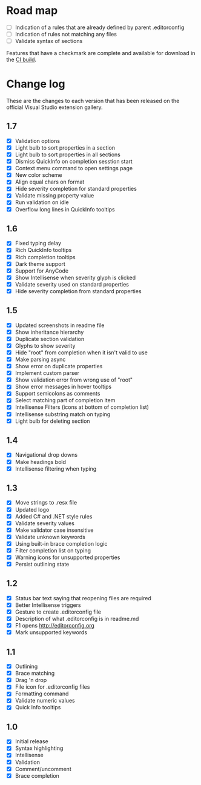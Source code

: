 # Road map

- [ ] Indication of a rules that are already defined by parent .editorconfig
- [ ] Indication of rules not matching any files
- [ ] Validate syntax of sections

Features that have a checkmark are complete and available for
download in the
[CI build](http://vsixgallery.com/extension/1209461d-57f8-46a4-814a-dbe5fecef941/).

# Change log

These are the changes to each version that has been released
on the official Visual Studio extension gallery.

## 1.7

- [x] Validation options
- [x] Light bulb to sort properties in a section
- [x] Light bulb to sort properties in all sections
- [x] Dismiss QuickInfo on completion sesstion start
- [x] Context menu command to open settings page
- [x] New color scheme
- [x] Align equal chars on format
- [x] Hide severity completion for standard properties
- [x] Validate missing property value
- [x] Run validation on idle
- [x] Overflow long lines in QuickInfo tooltips

## 1.6

- [x] Fixed typing delay
- [x] Rich QuickInfo tooltips
- [x] Rich completion tooltips
- [x] Dark theme support
- [x] Support for AnyCode
- [x] Show Intellisense when severity glyph is clicked
- [x] Validate severity used on standard properties
- [x] Hide severity completion from standard properties

## 1.5

- [x] Updated screenshots in readme file
- [x] Show inheritance hierarchy
- [x] Duplicate section validation
- [x] Glyphs to show severity
- [x] Hide "root" from completion when it isn't valid to use
- [x] Make parsing async
- [x] Show error on duplicate properties
- [x] Implement custom parser
- [x] Show validation error from wrong use of "root"
- [x] Show error messages in hover tooltips
- [x] Support semicolons as comments
- [x] Select matching part of completion item
- [x] Intellisense Filters (icons at bottom of completion list)
- [x] Intellisense substring match on typing
- [x] Light bulb for deleting section

## 1.4

- [x] Navigational drop downs
- [x] Make headings bold
- [x] Intellisense filtering when typing

## 1.3

- [x] Move strings to .resx file
- [x] Updated logo
- [x] Added C# and .NET style rules
- [x] Validate severity values
- [x] Make validator case insensitive
- [x] Validate unknown keywords
- [x] Using built-in brace completion logic
- [x] Filter completion list on typing
- [x] Warning icons for unsupported properties
- [x] Persist outlining state

## 1.2

- [x] Status bar text saying that reopening files are required
- [x] Better Intellisense triggers
- [x] Gesture to create .editorconfig file
- [x] Description of what .editorconfig is in readme.md
- [x] F1 opens http://editorconfig.org
- [x] Mark unsupported keywords

## 1.1

- [x] Outlining
- [x] Brace matching
- [x] Drag 'n drop
- [x] File icon for .editorconfig files
- [x] Formatting command
- [x] Validate numeric values
- [x] Quick Info tooltips

## 1.0

- [x] Initial release
- [x] Syntax highlighting
- [x] Intellisense
- [x] Validation
- [x] Comment/uncomment
- [x] Brace completion